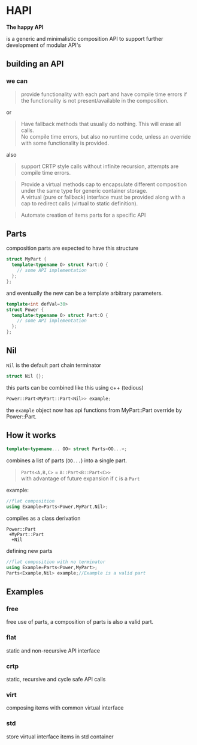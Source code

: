 # HAPI

**The happy API**

is a generic and minimalistic composition API to support further development of modular API's

## building an API

### we can

>provide functionality with each part and have compile time errors if the functionality is not present/available in the composition.

or

>Have fallback methods that usually do nothing. This will erase all calls.  
>No compile time errors, but also no runtime code, unless an override with some functionality is provided.

also

>support CRTP style calls without infinite recursion, attempts are compile time errors.

>Provide a virtual methods cap to encapsulate different composition under the same type for generic container storage.  
>A virtual (pure or fallback) interface must be provided along with a cap to redirect calls (virtual to static definition).

>Automate creation of items parts for a specific API

## Parts

composition parts are expected to have this structure

```c++
struct MyPart {
  template<typename O> struct Part:O {
    // some API implementation 
  };
};
```

and eventually the new can be a template arbitrary parameters.

```c++
template<int defVal=30>
struct Power {
  template<typename O> struct Part:O {
    // some API implementation 
  };
};
```

## Nil

`Nil` is the default part chain terminator
```c++
struct Nil {};
```

this parts can be combined like this using c++ (tedious)

```c++
Power::Part<MyPart::Part<Nil>> example;
```

the `example` object now has api functions from MyPart::Part<Nil>
override by Power::Part. 

## How it works

```c++
template<typename... OO> struct Parts<OO...>;
```

combines a list of parts (`OO...`) into a single part.

>`Parts<A,B,C>` = `A::Part<B::Part<C>>`  
> with advantage of future expansion if `C` is a `Part`

example:
```c++
//flat composition
using Example=Parts<Power,MyPart,Nil>;
```

compiles as a class derivation  
```
Power::Part
 +MyPart::Part
  +Nil
```

defining new parts
```c++
//flat composition with no terminator
using Example=Parts<Power,MyPart>;
Parts<Example,Nil> example;//Example is a valid part
```

## Examples

### free

free use of parts, a composition of parts is also a valid part.

### flat

static and non-recursive API interface

### crtp

static, recursive and cycle safe API calls

### virt

composing items with common virtual interface

### std

store virtual interface items in std container
